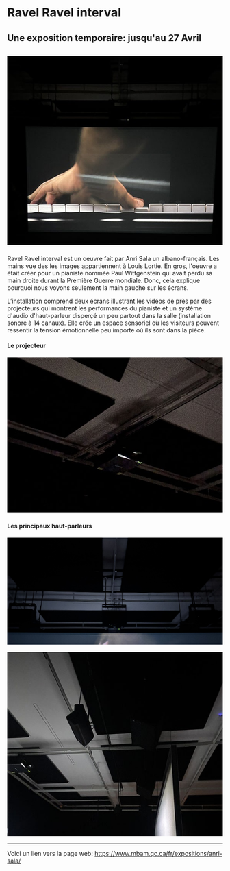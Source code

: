 # Ravel Ravel interval #
## Une exposition temporaire: jusqu'au 27 Avril ##

![Image](media/oeuvre_vue_face.jpg) 
-----------------------------
Ravel Ravel interval est un oeuvre fait par Anri Sala un albano-français. Les mains vue des les images appartiennent à Louis Lortie. En gros, l'oeuvre a était créer pour un pianiste nommée Paul Wittgenstein qui avait perdu sa main droite durant la Première Guerre mondiale. Donc, cela explique pourquoi nous voyons seulement la main gauche sur les écrans.

L’installation comprend deux écrans illustrant les vidéos de près par des projecteurs qui montrent les performances du pianiste et un système d'audio d'haut-parleur disperçé un peu partout dans la salle (installation sonore à 14 canaux). Elle crée un espace sensoriel où les visiteurs peuvent ressentir la tension émotionnelle peu importe où ils sont dans la pièce.

#### Le projecteur ####
![Image](media/projecteur.jpg) 

#### Les principaux haut-parleurs ####
![Image](media/haut_parleur_vue.jpg) 

![Image](media/haut-parleur.jpg) 

-----------------------------

Voici un lien vers la page web: https://www.mbam.qc.ca/fr/expositions/anri-sala/
